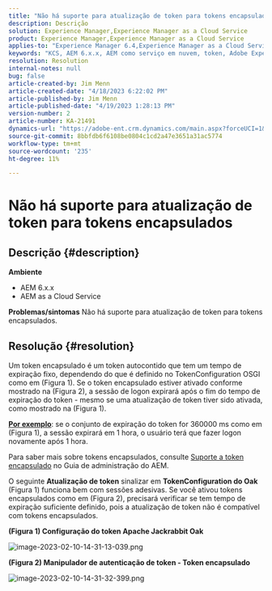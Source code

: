 ```yaml
---
title: "Não há suporte para atualização de token para tokens encapsulados"
description: Descrição
solution: Experience Manager,Experience Manager as a Cloud Service
product: Experience Manager,Experience Manager as a Cloud Service
applies-to: "Experience Manager 6.4,Experience Manager as a Cloud Service,Experience Manager 6.5"
keywords: "KCS, AEM 6.x.x, AEM como serviço em nuvem, token, Adobe Experience Manager, FAQ, tokens encapsulados, 6.4, 6.5, Experience Manager as a Cloud Service"
resolution: Resolution
internal-notes: null
bug: false
article-created-by: Jim Menn
article-created-date: "4/18/2023 6:22:02 PM"
article-published-by: Jim Menn
article-published-date: "4/19/2023 1:28:13 PM"
version-number: 2
article-number: KA-21491
dynamics-url: "https://adobe-ent.crm.dynamics.com/main.aspx?forceUCI=1&pagetype=entityrecord&etn=knowledgearticle&id=80adeee5-15de-ed11-a7c7-6045bd006b3d"
source-git-commit: 8bbfdb6f6108be0804c1cd2a47e3651a31ac5774
workflow-type: tm+mt
source-wordcount: '235'
ht-degree: 11%

---
```


# Não há suporte para atualização de token para tokens encapsulados

## Descrição {#description}

<b>Ambiente</b>
- AEM 6.x.x
- AEM as a Cloud Service



<b>Problemas/sintomas</b>
Não há suporte para atualização de token para tokens encapsulados.




## Resolução {#resolution}


Um token encapsulado é um token autocontido que tem um tempo de expiração fixo, dependendo do que é definido no TokenConfiguration OSGI como em (Figura 1).
Se o token encapsulado estiver ativado conforme mostrado na (Figura 2), a sessão de logon expirará após o fim do tempo de expiração do token - mesmo se uma atualização de token tiver sido ativada, como mostrado na (Figura 1).

<u><b>Por exemplo</b></u>: se o conjunto de expiração do token for 360000 ms como em (Figura 1), a sessão expirará em 1 hora, o usuário terá que fazer logon novamente após 1 hora.

Para saber mais sobre tokens encapsulados, consulte [Suporte a token encapsulado](https://experienceleague.adobe.com/docs/experience-manager-64/administering/security/encapsulated-token.html) no Guia de administração do AEM.

O seguinte <b>Atualização de token</b> sinalizar em <b>TokenConfiguration do Oak</b> (Figura 1) funciona bem com sessões adesivas.
Se você ativou tokens encapsulados como em (Figura 2), precisará verificar se tem tempo de expiração suficiente definido, pois a atualização de token não é compatível com tokens encapsulados.



<b>(Figura 1) Configuração do token Apache Jackrabbit Oak</b>

![image-2023-02-10-14-31-13-039.png](https://jira.corp.adobe.com/secure/attachment/9633655/image-2023-02-10-14-31-13-039.png)

<b>(Figura 2) Manipulador de autenticação de token - Token encapsulado</b>



![image-2023-02-10-14-31-32-399.png](https://jira.corp.adobe.com/secure/attachment/9633654/image-2023-02-10-14-31-32-399.png)


